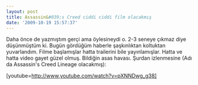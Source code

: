 ```yaml
---
layout: post
title: Assassin&#039;s Creed ciddi ciddi film olacakmış
date: '2009-10-19 15:57:37'
---
```


Daha önce de yazmıştım gerçi ama öylesineydi o. 2-3 seneye çıkmaz diye düşünmüştüm ki. Bugün gördüğüm haberle şaşkınlıktan koltuktan yuvarlandım. Filme başlamışlar hatta trailerini bile yayınlamışlar. Hatta ve hatta video gayet güzel olmuş. Bildiğin asas havası. Şurdan izlenmesine (Adı da Assassin's Creed Lineage olacakmış):

[youtube=http://www.youtube.com/watch?v=pXNNDwg_g38]
